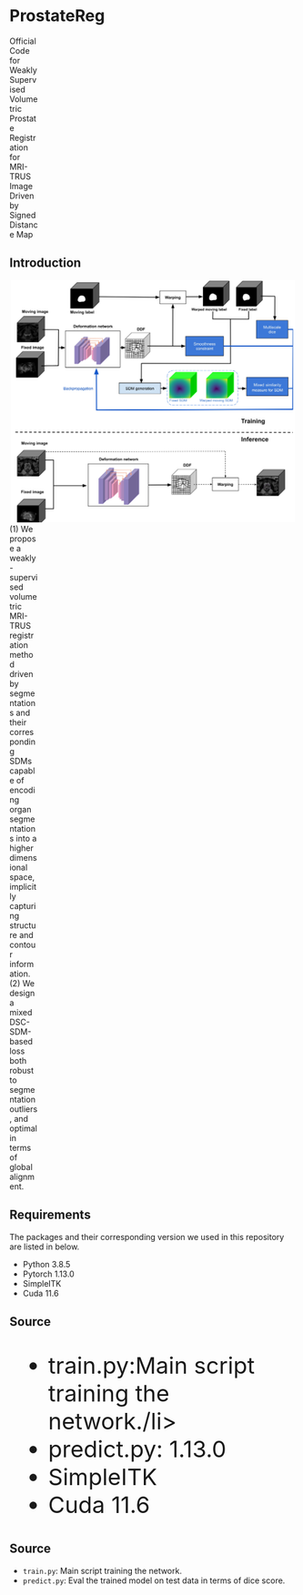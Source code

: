 # ProstateReg
<div style="width:50px">Official Code for  Weakly Supervised Volumetric Prostate Registration for MRI-TRUS Image Driven by Signed Distance Map</div>

## Introduction
<div align="center">
  <img src="https://github.com/CCrun99/ProstateReg/blob/main/ProstateReg%20Architecture.jpg" style="width:500px">
</div>
<div style="width:50px">
  (1)	We propose a weakly-supervised volumetric MRI-TRUS registration method driven by segmentations and their corresponding SDMs capable of encoding organ segmentations into a higher dimensional space, implicitly capturing structure and contour information.
</div>
<div style="width:50px">
  (2)	We design a mixed DSC-SDM-based loss both robust to segmentation outliers, and optimal in terms of global alignment.
</div>

## Requirements
The packages and their corresponding version we used in this repository are listed in below.
- Python 3.8.5
- Pytorch 1.13.0
- SimpleITK
- Cuda 11.6

## Source
<ul style="font-size:40px;">
  <li>train.py:Main script training the network./li>
  <li>predict.py: 1.13.0</li>
  <li>SimpleITK</li>
  <li>Cuda 11.6</li>
</ul>

## Source
* `train.py`: Main script training the network.
* `predict.py`: Eval the trained model on test data in terms of dice score.


